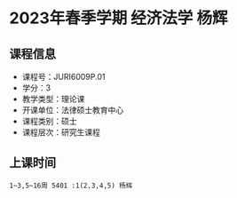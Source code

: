 # 2023年春季学期 经济法学 杨辉






## 课程信息

- 课程号：JURI6009P.01
- 学分：3
- 教学类型：理论课
- 开课单位：法律硕士教育中心
- 课程类别：硕士
- 课程层次：研究生课程

## 上课时间

```
1~3,5~16周 5401 :1(2,3,4,5) 杨辉
```

